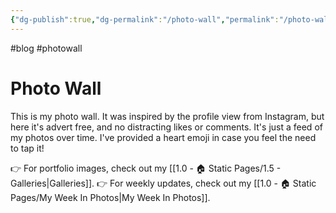 ```yaml
---
{"dg-publish":true,"dg-permalink":"/photo-wall","permalink":"/photo-wall/","title":"🌅 Photo Wall","contentClasses":"cards cards-cols-3 cards-cover cards-cover-no-border cards-title-hide-icons","noteIcon":null,"created":"2024-05-10T21:24:47.020+01:00","updated":"2024-05-27T09:21:59.845+01:00"}
---
```


#blog #photowall


# Photo Wall

This is my photo wall. It was inspired by the profile view from Instagram, but here it's advert free, and no distracting likes or comments. It's just a feed of my photos over time. I've provided a heart emoji in case you feel the need to tap it!

👉 For portfolio images, check out my [[1.0 - 🏠 Static Pages/1.5 - Galleries\|Galleries]].
👉 For weekly updates, check out my [[1.0 - 🏠 Static Pages/My Week In Photos\|My Week In Photos]].

<head>
    <style>
    .content {
        max-width: 800px !important;
        margin: auto !important;
        font-size: 18px !important;
        line-height: 1.5 !important;
        margin-top: 90px !important;
        position: relative !important;

        @media (max-width: 600px) {
            max-width: 95% !important;
            margin-top: 75px !important;
        }
    }
    </style>
</head>
<head>
    <style>
    .content {
        max-width: 800px !important;
        margin: auto !important;
        font-size: 18px !important;
        line-height: 1.5 !important;
        margin-top: 90px !important;
        position: relative !important;

        @media (max-width: 600px) {
            max-width: 95% !important;
            margin-top: 75px !important;
        }
    }
    </style>
</head>
<head>
    <style>
    .content {
        max-width: 800px !important;
        margin: auto !important;
        font-size: 18px !important;
        line-height: 1.5 !important;
        margin-top: 90px !important;
        position: relative !important;

        @media (max-width: 600px) {
            max-width: 95% !important;
            margin-top: 75px !important;
        }
    }
    </style>
</head>
<head>
    <style>
    .content {
        max-width: 800px !important;
        margin: auto !important;
        font-size: 18px !important;
        line-height: 1.5 !important;
        margin-top: 90px !important;
        position: relative !important;

        @media (max-width: 600px) {
            max-width: 95% !important;
            margin-top: 75px !important;
        }
    }
    </style>
</head>
<head>
    <style>
    .content {
        max-width: 800px !important;
        margin: auto !important;
        font-size: 18px !important;
        line-height: 1.5 !important;
        margin-top: 90px !important;
        position: relative !important;

        @media (max-width: 600px) {
            max-width: 95% !important;
            margin-top: 75px !important;
        }
    }
    </style>
</head>
<head>
    <style>
    .content {
        max-width: 800px !important;
        margin: auto !important;
        font-size: 18px !important;
        line-height: 1.5 !important;
        margin-top: 90px !important;
        position: relative !important;

        @media (max-width: 600px) {
            max-width: 95% !important;
            margin-top: 75px !important;
        }
    }
    </style>
</head>
```html
<head>
    <style>
    .content {
        max-width: 800px !important;
        margin: auto !important;
        font-size: 18px !important;
        line-height: 1.5 !important;
        margin-top: 90px !important;
        position: relative !important;

        @media (max-width: 600px) {
            max-width: 95% !important;
            margin-top: 75px !important;
        }
    }
    </style>
</head>
```

>![](https://i.imgur.com/CGrs48d.jpeg)
> 🏞️ **Cuckoo Lifer**
> 📆 **27/05/2022**
> 📝 I've been trying to photograph the common cuckoo for far too long. Admittedly, I've probably not put in enough effort in the past, however this year I was determined to do so. As I plan to travel to Canada early next year, I'm on a mission to photograph species that I won't see there. So the Common Cuckoo was on the list. After a dreadful storm, the skies cleared and I decided to give a local spot where I'd heard a cuckoo calling recently. To my amazement, upon turning a corner, there was a cuckoo, perched on a tree...It's moments like this which make all the effort worth it.
> 💚
>  #cuckoo #nature #wildlife #photography #lifer
---

>![](https://i.imgur.com/CGrs48d.jpeg)
> 🏞️ **Eyes Bigger Than Your Belly!**
> 📆 **25/05/2022**
> 📝 While walking along a path at RSPB Old Moor with Claudia, she suddenly shouted "What's that?!"... We soon realised it was a stoat with a coot chick in it's mouth. Stoat are well known for catching prey larger than themselves so it's no surprise it has snatched this easy meal.
> 💚
>  #stoat #cootchick #nature #wildlife #photography 
---

>![](https://i.imgur.com/wh1ECyY.jpeg)
> 🏞️ **Herons Tongue**
> 📆 **16/05/2022**
> 📝 Sometimes wildlife photography isn't about telling powerful and impactful stories of nature and our wild landscapes; it's about telling the silly stories of nature too. Just like how we take photos of our pets doing silly things, wildlife is no different. Here a heron sticks it's tongue out at me, as if to say, bet you've not see a heron do this before?! 😝
> 💚
>  #heron #nature #wildlife #photography #comedywildlife
---

>![](https://i.imgur.com/Mnqr5i1.jpeg)
> 🏞️ **Golden Wings**
> 📆 **15/05/2022**
> 📝 Early morning or just before sunset are well known to be the best times of the day for photography, especially if you're looking for the superb colours of the golden sun. I tend to hang around till right before sunset if I can to snap some shots. Many prefer to be infront of the subject (with the sun behind you), but I can't help but be drawn to the rich golden colours you can get from shooting into the sun!🌞
> 💚
>  #littleegret #nature #wildlife #photography #goldenhour
---

>![](https://i.imgur.com/e2n6lVG.jpeg)
> 🏞️ **Humble Grey Wagtail**
> 📆 **13/05/2022**
> 📝 It's lovely when you're sat waiting for something in nature, such as a kingfisher, and then something catches you off guard. This grey wagtail popped down onto a rock infront of me. I kneeled down and was able to fire off some really nice shots, with my camera just barely off the water's surface. Aren't these birds just beautiful?!
> 💚
>  #greywagtail #nature #wildlife #photography 
---

>![](https://i.imgur.com/Dyg4v6C.jpeg)
> 🏞️ **Common Blue Damselfly
> 📆 **11/05/2022**
> 📝 After what seems to have been the longest winter of my life, I was a teeny bit giddy to see my first damselfly of the season. I was at Potteric Carr when this beauty drifted past the front of the hide. It quickly swapped to my macro (I was anticipating this day!) and snapped some shots. I'm forever amazed by the intracy of these creatures. Blows my mind!🤯
> 💚
>  #damselfly #commonbluedamselfly #nature #wildlife #photography 
---

>![](https://i.imgur.com/wdXuozA.jpeg)
> 🏞️ Aurora Borealis
> 📆 **11/05/2022**
> 📝 Most of the World was aware of this event. A huge blast of solar wind created some incredible displays of the Aurora (both north and south). What is perhaps most amazing about this is that millions of people took an interest in the natural processes of our planet. For just a few hours, people from all walks of life witnessed our planet protecting us from harmful particles. If only we could all take an hour out of our day to do something to help protect it back🌍🌱
> 💚
>  #northernlights #auroraborealis #nature #earth #photography 
---

> ![](https://i.imgur.com/wJcjZlh.jpeg)
> 🏞️ **Bugs for tea**
> 📆 **10/05/2022**
> 📝 One of the adult dippers approaching the nest with a bill full of bugs. When you sit and watch birds during spring time, it's remarkable how much food they can gather to feed their hungry chicks. It's also really nice watching them work together as often you only see birds doing their own thing.
> 💚
>  #dipper #nature #wildlife #photography 
---

### The End!

You've reached the end of the feed! Thanks for scrolling! Why not leave a comment below while you're here?

---
### Comments

<div id="waline"></div>
<script type="module">
	import { init } from 'https://unpkg.com/@waline/client@v3/dist/waline.js';
	init({
	  el: '#waline',
	  serverURL: 'https://niallscavecomments.vercel.app/',
	  lang: 'en',
	});
</script>

---
📧 Sign up to my newsletter [[96 - Hidden Notes/Newsletter\|here]].
Created by Niall Bell (niall@niallbell.com)